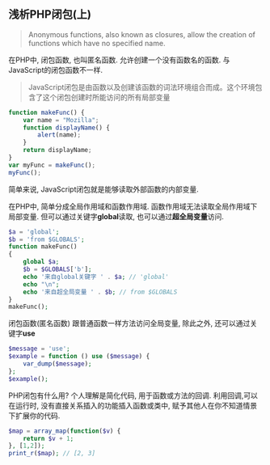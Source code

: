 ## 浅析PHP闭包(上)

> Anonymous functions, also known as closures, allow the creation of functions which have no specified name.

在PHP中, 闭包函数, 也叫匿名函数. 允许创建一个没有函数名的函数. 与JavaScript的闭包函数不一样.

> JavaScript闭包是由函数以及创建该函数的词法环境组合而成。这个环境包含了这个闭包创建时所能访问的所有局部变量

```JavaScript
function makeFunc() {
    var name = "Mozilla";
    function displayName() {
        alert(name);
    }
    return displayName;
}
var myFunc = makeFunc();
myFunc();
```

简单来说, JavaScript闭包就是能够读取外部函数的内部变量. 

在PHP中, 简单分成全局作用域和函数作用域. 函数作用域无法读取全局作用域下局部变量. 但可以通过关键字**global**读取, 也可以通过**超全局变量**访问. 
```PHP
$a = 'global';
$b = 'from $GLOBALS';
function makeFunc()
{
    global $a;
    $b = $GLOBALS['b'];
    echo '来自global关键字 ' . $a; // 'global'
    echo "\n";
    echo '来自超全局变量 ' . $b; // from $GLOBALS
}
makeFunc();
```
闭包函数(匿名函数) 跟普通函数一样方法访问全局变量, 除此之外, 还可以通过关键字**use** 
```PHP
$message = 'use';
$example = function () use ($message) {
    var_dump($message);
};
$example();
```
PHP闭包有什么用? 个人理解是简化代码, 用于函数或方法的回调. 利用回调,可以在运行时, 没有直接关系插入的功能插入函数或类中, 赋予其他人在你不知道情景下扩展你的代码.

```PHP
$map = array_map(function($v) {
    return $v + 1;
}, [1,2]);
print_r($map); // [2, 3]
```